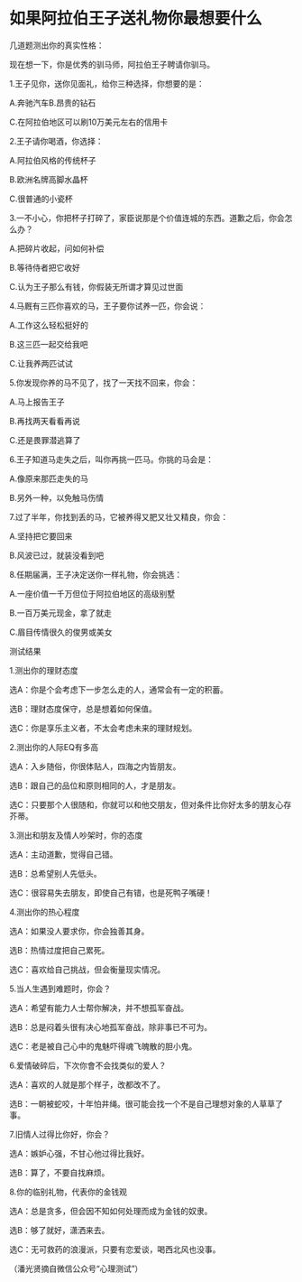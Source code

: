 # 如果阿拉伯王子送礼物你最想要什么

几道题测出你的真实性格： 

现在想一下，你是优秀的驯马师，阿拉伯王子聘请你驯马。 

1.王子见你，送你见面礼，给你三种选择，你想要的是： 

A.奔驰汽车B.昂贵的钻石 

C.在阿拉伯地区可以刷10万美元左右的信用卡 

2.王子请你喝酒，你选择： 

A.阿拉伯风格的传统杯子 

B.欧洲名牌高脚水晶杯 

C.很普通的小瓷杯 

3.一不小心，你把杯子打碎了，家臣说那是个价值连城的东西。道歉之后，你会怎么办？ 

A.把碎片收起，问如何补偿 

B.等待侍者把它收好 

C.认为王子那么有钱，你假装无所谓才算见过世面 

4.马厩有三匹你喜欢的马，王子要你试养一匹，你会说： 

A.工作这么轻松挺好的 

B.这三匹一起交给我吧 

C.让我养两匹试试 

5.你发现你养的马不见了，找了一天找不回来，你会： 

A.马上报告王子 

B.再找两天看看再说 

C.还是畏罪潜逃算了 

6.王子知道马走失之后，叫你再挑一匹马。你挑的马会是： 

A.像原来那匹走失的马 

B.另外一种，以免触马伤情 

7.过了半年，你找到丢的马，它被养得又肥又壮又精良，你会： 

A.坚持把它要回来 

B.风波已过，就装没看到吧 

8.任期届满，王子决定送你一样礼物，你会挑选： 

A.一座价值一千万但位于阿拉伯地区的高级别墅 

B.一百万美元现金，拿了就走 

C.眉目传情很久的俊男或美女 

测试结果 

1.测出你的理财态度 

选A：你是个会考虑下一步怎么走的人，通常会有一定的积蓄。 

选B：理财态度保守，总是想着如何保值。 

选C：你是享乐主义者，不太会考虑未来的理财规划。 

2.测出你的人际EQ有多高 

选A：入乡随俗，你很体贴人，四海之内皆朋友。 

选B：跟自己的品位和原则相同的人，才是朋友。 

选C：只要那个人很随和，你就可以和他交朋友，但对条件比你好太多的朋友心存芥蒂。 

3.测出和朋友及情人吵架时，你的态度 

选A：主动道歉，觉得自己错。 

选B：总希望别人先低头。 

选C：很容易失去朋友，即使自己有错，也是死鸭子嘴硬！ 

4.测出你的热心程度 

选A：如果没人要求你，你会独善其身。 

选B：热情过度把自己累死。 

选C：喜欢给自己挑战，但会衡量现实情况。 

5.当人生遇到难题时，你会？ 

选A：希望有能力人士帮你解决，并不想孤军奋战。 

选B：总是闷着头很有决心地孤军奋战，除非事已不可为。 

选C：老是被自己心中的鬼魅吓得魂飞魄散的胆小鬼。 

6.爱情破碎后，下次你會不会找类似的爱人？ 

选A：喜欢的人就是那个样子，改都改不了。 

选B：一朝被蛇咬，十年怕井绳。很可能会找一个不是自己理想对象的人草草了事。 

7.旧情人过得比你好，你会？ 

选A：嫉妒心强，不甘心他过得比我好。 

选B：算了，不要自找麻烦。 

8.你的临别礼物，代表你的金钱观 

选A：总是贪多，但会因不知如何处理而成为金钱的奴隶。 

选B：够了就好，潇洒来去。 

选C：无可救药的浪漫派，只要有恋爱谈，喝西北风也没事。 

（潘光贤摘自微信公众号“心理测试”）